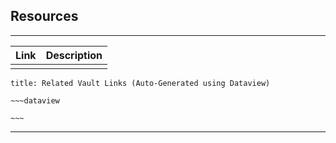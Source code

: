 
## Resources

___

| Link | Description |
| ---- | ----------- |
|      |             |

```ad-seealso
title: Related Vault Links (Auto-Generated using Dataview)

~~~dataview

~~~
```

___

